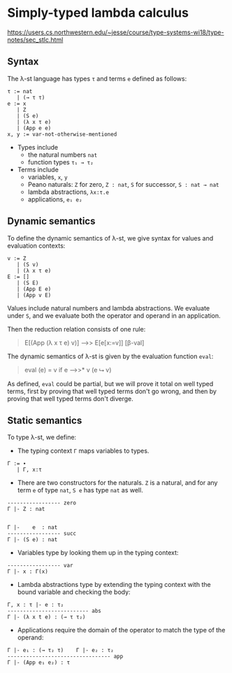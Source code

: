 # Simply-typed lambda calculus

https://users.cs.northwestern.edu/~jesse/course/type-systems-wi18/type-notes/sec_stlc.html

## Syntax

The λ-st language has types `τ` and terms `e` defined as follows:

```
τ := nat
   | (→ τ τ)
e := x
   | Z
   | (S e)
   | (λ x τ e)
   | (App e e)
x, y := var-not-otherwise-mentioned
```

* Types include
  - the natural numbers `nat`
  - function types `τ₁ → τ₂`
* Terms include
  - variables, `x`, `y`
  - Peano naturals: `Z` for zero, `Z : nat`, `S` for successor, `S : nat → nat`
  - lambda abstractions, `λx:τ.e`
  - applications, `e₁ e₂`

## Dynamic semantics

To define the dynamic semantics of λ-st, we give syntax for values and evaluation contexts:

```
v := Z
   | (S v)
   | (λ x τ e)
E := []
   | (S E)
   | (App E e)
   | (App v E)
```

Values include natural numbers and lambda abstractions. We evaluate under `S`, and we evaluate both the operator and operand in an application.

Then the reduction relation consists of one rule:   
>E[(App (λ x τ e) v)] -->> E[e[x:=v]] [β-val]

The dynamic semantics of λ-st is given by the evaluation function `eval`:   
>eval (e) = v  if e -->>* v  (e ⮡ v)

As defined, `eval` could be partial, but we will prove it total on well typed terms, first by proving that well typed terms don't go wrong, and then by proving that well typed terms don't diverge.

## Static semantics

To type λ-st, we define:

* The typing context `Γ` maps variables to types.

```
Γ := ∙
   | Γ, x:τ
```

* There are two constructors for the naturals. `Z` is a natural, and for any term `e` of type `nat`, `S e` has type `nat` as well.

```
----------------- zero
Γ |- Z : nat


Γ |-    e  : nat
----------------- succ
Γ |- (S e) : nat
```

* Variables type by looking them up in the typing context:

```
----------------- var
Γ |- x : Γ(x)
```

* Lambda abstractions type by extending the typing context with the bound variable and checking the body:

```
Γ, x : τ |- e : τ₂
-------------------------- abs
Γ |- (λ x t e) : (→ τ τ₂)
```

* Applications require the domain of the operator to match the type of the operand:

```
Γ |- e₁ : (→ τ₂ τ)    Γ |- e₂ : τ₂
--------------------------------- app
Γ |- (App e₁ e₂) : τ
```

